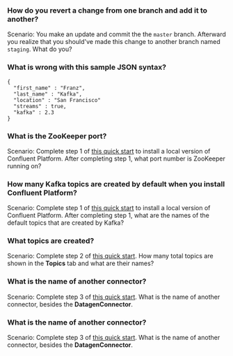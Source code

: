 ### How do you revert a change from one branch and add it to another?
Scenario: You make an update and commit the the `master` branch. Afterward you realize that you should've made this 
change to another branch named `staging`. What do you? 

### What is wrong with this sample JSON syntax?

```
{
  "first_name" : "Franz",
  "last_name" : "Kafka",
  "location" : "San Francisco"
  "streams" : true,
  "kafka" : 2.3 
}
```

### What is the ZooKeeper port?

Scenario: Complete step 1 of [this quick start](https://docs.confluent.io/current/quickstart/ce-docker-quickstart.html) to 
install a local version of Confluent Platform. After completing step 1, what port number is ZooKeeper running on?

### How many Kafka topics are created by default when you install Confluent Platform?

Scenario: Complete step 1 of [this quick start](https://docs.confluent.io/current/quickstart/ce-docker-quickstart.html) to 
install a local version of Confluent Platform. After completing step 1, what are the names of the default topics that 
are created by Kafka?

### What topics are created?

Scenario: Complete step 2 of [this quick start](https://docs.confluent.io/current/quickstart/ce-docker-quickstart.html). 
How many total topics are shown in the **Topics** tab and what are their names?

### What is the name of another connector?

Scenario: Complete step 3 of [this quick start](https://docs.confluent.io/current/quickstart/ce-docker-quickstart.html). 
What is the name of another connector, besides the **Datagen​Connector**. 

### What is the name of another connector?

Scenario: Complete step 3 of [this quick start](https://docs.confluent.io/current/quickstart/ce-docker-quickstart.html). 
What is the name of another connector, besides the **Datagen​Connector**.

  